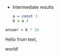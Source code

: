    <!-- LIMA_INDENT 3 -->

<!-- LIMA_DISABLE

-- What's the answer?

LIMA_ENABLE -->

 <!-- LIMA_INDENT 1 -->

  <!-- LIMA_INDENT 2 -->

- Intermediate results

  ```haskell
  a = const 3
  b = a 4
  ```

<!-- LIMA_DEDENT -->

```haskell
answer = b * 14
```

<!-- Hello from comments,

world!
-->

<!-- Comment on a single line. -->

Hello from text,

world!
